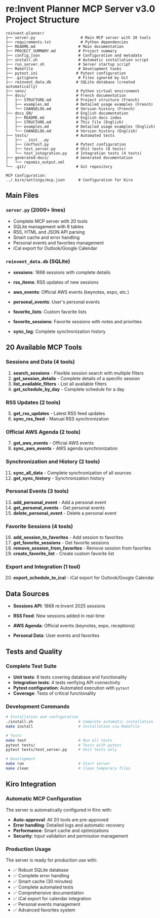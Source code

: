 # re:Invent Planner MCP Server v3.0 Project Structure

```text
reinvent-planner/
├── server.py                    # Main MCP server with 20 tools
├── requirements.txt             # Python dependencies
├── README.md                   # Main documentation
├── PROJECT_SUMMARY.md          # Project summary
├── config.json                 # Configuration and metadata
├── install.sh                  # Automatic installation script
├── run_server.sh               # Server startup script
├── Makefile                    # Development tasks
├── pytest.ini                 # Pytest configuration
├── .gitignore                  # Files ignored by Git
├── reinvent_data.db           # SQLite database (created automatically)
├── venv/                      # Python virtual environment
├── docs/                      # French documentation
│   ├── STRUCTURE.md           # Project structure (French)
│   ├── examples.md            # Detailed usage examples (French)
│   └── CHANGELOG.md           # Version history (French)
├── docs_EN/                   # English documentation
│   ├── README.md              # English docs index
│   ├── STRUCTURE.md           # This file (English)
│   ├── examples.md            # Detailed usage examples (English)
│   └── CHANGELOG.md           # Version history (English)
├── tests/                     # Automated tests
│   ├── __init__.py
│   ├── conftest.py            # Pytest configuration
│   ├── test_server.py         # Unit tests (8 tests)
│   └── test_integration.py    # Integration tests (4 tests)
├── generated-docs/            # Generated documentation
│   └── repomix_output.xml
└── .git/                      # Git repository

MCP Configuration:
../.kiro/settings/mcp.json      # Configuration for Kiro
```

## Main Files

### `server.py` (2000+ lines)

- Complete MCP server with 20 tools
- SQLite management with 8 tables
- RSS, HTML and JSON API parsing
- Smart cache and error handling
- Personal events and favorites management
- iCal export for Outlook/Google Calendar

### `reinvent_data.db` (SQLite)

- **sessions**: 1868 sessions with complete details
- **rss_items**: RSS updates of new sessions
- **aws_events**: Official AWS events (keynotes, expo, etc.)

- **personal_events**: User's personal events
- **favorite_lists**: Custom favorite lists
- **favorite_sessions**: Favorite sessions with notes and priorities
- **sync_log**: Complete synchronization history

## 20 Available MCP Tools

### Sessions and Data (4 tools)

1. **search_sessions** - Flexible session search with multiple filters
2. **get_session_details** - Complete details of a specific session
3. **list_available_filters** - List all available filters
4. **get_schedule_by_day** - Complete schedule for a day

### RSS Updates (2 tools)

5. **get_rss_updates** - Latest RSS feed updates
6. **sync_rss_feed** - Manual RSS synchronization

### Official AWS Agenda (2 tools)

7. **get_aws_events** - Official AWS events
8. **sync_aws_events** - AWS agenda synchronization

### Synchronization and History (2 tools)

11. **sync_all_data** - Complete synchronization of all sources
12. **get_sync_history** - Synchronization history

### Personal Events (3 tools)

13. **add_personal_event** - Add a personal event
14. **get_personal_events** - Get personal events
15. **delete_personal_event** - Delete a personal event

### Favorite Sessions (4 tools)

16. **add_session_to_favorites** - Add session to favorites
17. **get_favorite_sessions** - Get favorite sessions
18. **remove_session_from_favorites** - Remove session from favorites
19. **create_favorite_list** - Create custom favorite list

### Export and Integration (1 tool)

20. **export_schedule_to_ical** - iCal export for Outlook/Google Calendar

## Data Sources

- **Sessions API**: 1868 re:Invent 2025 sessions
- **RSS Feed**: New sessions added in real-time
- **AWS Agenda**: Official events (keynotes, expo, receptions)

- **Personal Data**: User events and favorites

## Tests and Quality

### Complete Test Suite

- **Unit tests**: 8 tests covering database and functionality
- **Integration tests**: 4 tests verifying API connectivity
- **Pytest configuration**: Automated execution with `pytest`
- **Coverage**: Tests of critical functionality

### Development Commands

```bash
# Installation and configuration
./install.sh                    # Complete automatic installation
make install                    # Installation via Makefile

# Tests
make test                       # Run all tests
pytest tests/                   # Tests with pytest
pytest tests/test_server.py     # Unit tests only

# Development
make run                        # Start server
make clean                      # Clean temporary files
```

## Kiro Integration

### Automatic MCP Configuration

The server is automatically configured in Kiro with:

- **Auto-approval**: All 20 tools are pre-approved
- **Error handling**: Detailed logs and automatic recovery
- **Performance**: Smart cache and optimizations
- **Security**: Input validation and permission management

### Production Usage

The server is ready for production use with:

- ✅ Robust SQLite database
- ✅ Complete error handling
- ✅ Smart cache (30 minutes)
- ✅ Complete automated tests
- ✅ Comprehensive documentation
- ✅ iCal export for calendar integration
- ✅ Personal events management
- ✅ Advanced favorites system
